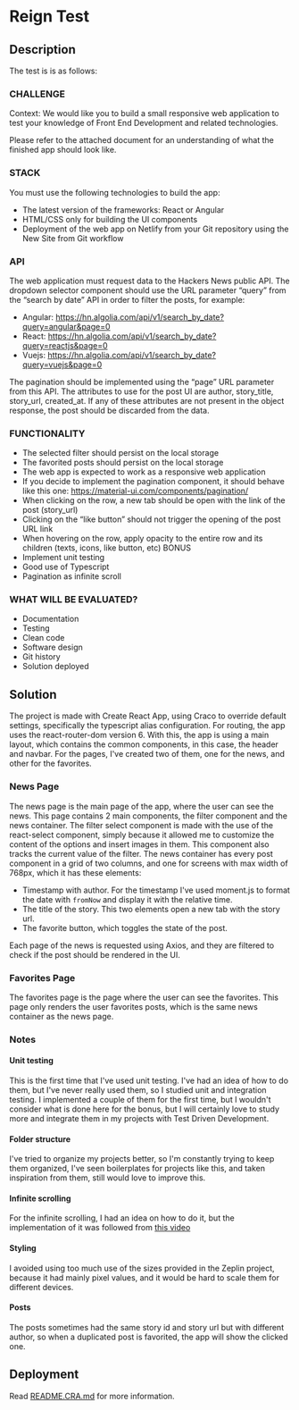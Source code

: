 # Reign Test

## Description

The test is is as follows:

### CHALLENGE

Context: We would like you to build a small responsive web application to test your
knowledge of Front End Development and related technologies.

Please refer to the attached document for an understanding of what the finished app
should look like.

### STACK

You must use the following technologies to build the app:

- The latest version of the frameworks: React or Angular
- HTML/CSS only for building the UI components
- Deployment of the web app on Netlify from your Git repository using the New Site
  from Git workflow

### API

The web application must request data to the Hackers News public API. The dropdown
selector component should use the URL parameter “query” from the “search by date”
API in order to filter the posts, for example:

- Angular: https://hn.algolia.com/api/v1/search_by_date?query=angular&page=0
- React: https://hn.algolia.com/api/v1/search_by_date?query=reactjs&page=0
- Vuejs: https://hn.algolia.com/api/v1/search_by_date?query=vuejs&page=0

The pagination should be implemented using the “page” URL parameter from this API.
The attributes to use for the post UI are author, story_title, story_url, created_at.
If any of these attributes are not present in the object response, the post should be
discarded from the data.

### FUNCTIONALITY

- The selected filter should persist on the local storage
- The favorited posts should persist on the local storage
- The web app is expected to work as a responsive web application
- If you decide to implement the pagination component, it should behave like this
  one: https://material-ui.com/components/pagination/
- When clicking on the row, a new tab should be open with the link of the post
  (story_url)
- Clicking on the “like button” should not trigger the opening of the post URL link
- When hovering on the row, apply opacity to the entire row and its children (texts,
  icons, like button, etc)
  BONUS
- Implement unit testing
- Good use of Typescript
- Pagination as infinite scroll

### WHAT WILL BE EVALUATED?

- Documentation
- Testing
- Clean code
- Software design
- Git history
- Solution deployed

## Solution

The project is made with Create React App, using Craco to override default settings, specifically the typescript alias configuration.
For routing, the app uses the react-router-dom version 6. With this, the app is using a main layout, which contains the common components, in this case, the header and navbar.
For the pages, I've created two of them, one for the news, and other for the favorites.

### News Page

The news page is the main page of the app, where the user can see the news. This page contains 2 main components, the filter component and the news container.
The filter select component is made with the use of the react-select component, simply because it allowed me to customize the content of the options and insert images in them. This component also tracks the current value of the filter.
The news container has every post component in a grid of two columns, and one for screens with max width of 768px, which it has these elements:

- Timestamp with author. For the timestamp I've used moment.js to format the date with `fromNow` and display it with the relative time.
- The title of the story. This two elements open a new tab with the story url.
- The favorite button, which toggles the state of the post.

Each page of the news is requested using Axios, and they are filtered to check if the post should be rendered in the UI.

### Favorites Page

The favorites page is the page where the user can see the favorites. This page only renders the user favorites posts, which is the same news container as the news page.

### Notes

#### Unit testing

This is the first time that I've used unit testing. I've had an idea of how to do them, but I've never really used them, so I studied unit and integration testing. I implemented a couple of them for the first time, but I wouldn't consider what is done here for the bonus, but I will certainly love to study more and integrate them in my projects with Test Driven Development.

#### Folder structure

I've tried to organize my projects better, so I'm constantly trying to keep them organized, I've seen boilerplates for projects like this, and taken inspiration from them, still would love to improve this.

#### Infinite scrolling

For the infinite scrolling, I had an idea on how to do it, but the implementation of it was followed from [this video](https://www.youtube.com/watch?v=NZKUirTtxcg)

#### Styling

I avoided using too much use of the sizes provided in the Zeplin project, because it had mainly pixel values, and it would be hard to scale them for different devices.

#### Posts

The posts sometimes had the same story id and story url but with different author, so when a duplicated post is favorited, the app will show the clicked one.

## Deployment

Read [README.CRA.md](README.CRA.md) for more information.
